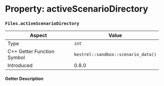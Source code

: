 
# Property: activeScenarioDirectory
### `Files.activeScenarioDirectory`

| Aspect | Value |
| --- | --- |
| Type | `int` |
| C++ Getter Function Symbol | `kestrel::sandbox::scenario_data()` |
| Introduced | 0.8.0 |

#### Getter Description

